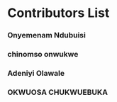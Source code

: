# Contributors List

### Onyemenam Ndubuisi
### chinomso onwukwe
### Adeniyi Olawale

### OKWUOSA CHUKWUEBUKA
